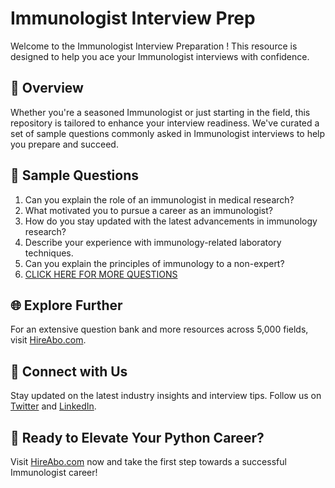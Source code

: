 # Immunologist Interview Prep

Welcome to the Immunologist Interview Preparation ! This resource is designed to help you ace your Immunologist interviews with confidence.

## 🚀 Overview

Whether you're a seasoned Immunologist or just starting in the field, this repository is tailored to enhance your interview readiness. We've curated a set of sample questions commonly asked in Immunologist interviews to help you prepare and succeed.

## 📝 Sample Questions

1. Can you explain the role of an immunologist in medical research?
2. What motivated you to pursue a career as an immunologist?
3. How do you stay updated with the latest advancements in immunology research?
4. Describe your experience with immunology-related laboratory techniques.
5. Can you explain the principles of immunology to a non-expert?
6. [CLICK HERE FOR MORE QUESTIONS](https://hireabo.com/job/2_3_32/Immunologist)

## 🌐 Explore Further

For an extensive question bank and more resources across 5,000 fields, visit [HireAbo.com](https://www.hireabo.com).

## 📱 Connect with Us

Stay updated on the latest industry insights and interview tips. Follow us on [Twitter](https://twitter.com/hireabo) and [LinkedIn](https://www.linkedin.com/in/hire-abo-3609972a8/).

## 🚀 Ready to Elevate Your Python Career?

Visit [HireAbo.com](https://www.hireabo.com) now and take the first step towards a successful Immunologist career!